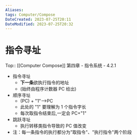 ```yaml
---
Aliases: 
tags: Computer/Compose 
DateCreated: 2023-07-25T20:11
DateModified: 2023-07-25T20:32
---
```

# 指令寻址
Top:: [[Computer Compose]] 第四章 - 指令系统 - 4.2.1

- 指令寻址
	- **下一条**欲执行指令的地址
	- (始终由程序计数器 PC 给出)
- 顺序寻址
	- (PC) + "1"-->PC
	- 此处的 "1" 要理解为 1 个指令字长
	- 每次取指令结束后,一定会 PC+"1"
- 跳跃寻址
	- 执行转移类指令导致的 PC 值改变
- 注：每一条指令的执行都分为"取指令"、"执行指令"两个阶段